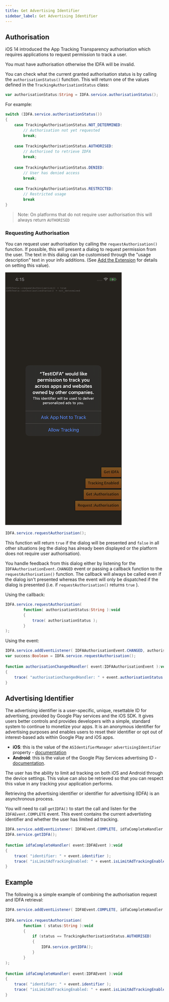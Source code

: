 ```yaml
---
title: Get Advertising Identifier
sidebar_label: Get Advertising Identifier
---
```



## Authorisation

iOS 14 introduced the App Tracking Transparency authorisation which requires applications to request permission to track a user.

You must have authorisation otherwise the IDFA will be invalid.


You can check what the current granted authorisation status is by calling the `authorisationStatus()` function. This will return one of the values defined in the `TrackingAuthorisationStatus` class:

```actionscript
var authorisationStatus:String = IDFA.service.authorisationStatus();
```

For example:

```actionscript
switch (IDFA.service.authorisationStatus())
{
    case TrackingAuthorisationStatus.NOT_DETERMINED:
        // Authorisation not yet requested
        break;

    case TrackingAuthorisationStatus.AUTHORISED:
        // Authorised to retrieve IDFA
        break; 

    case TrackingAuthorisationStatus.DENIED:
        // User has denied access
        break;

    case TrackingAuthorisationStatus.RESTRICTED:
        // Restricted usage
        break
}
```

>
> Note: On platforms that do not require user authorisation this will always return `AUTHORISED`
>

### Requesting Authorisation

You can request user authorisation by calling the `requestAuthorisation()` function. If possible, this will present a dialog to request permission from the user. The text in this dialog can be customised through the "usage description" text in your info additions. (See [Add the Extension](add-the-extension) for details on setting this value).

![](images/ios_authorisation_dialog.png)


```actionscript
IDFA.service.requestAuthorisation();
```

This function will return `true` if the dialog will be presented and `false` in all other situations (eg the dialog has already been displayed or the platform does not require user authorisation). 


You handle feedback from this dialog either by listening for the `IDFAAuthorisationEvent.CHANGED` event or passing a callback function to the `requestAuthorisation()` function. The callback will always be called even if the dialog isn't presented whereas the event will only be dispatched if the dialog is presented (i.e. if `requestAuthorisation()` returns `true` ).

Using the callback:

```actionscript
IDFA.service.requestAuthorisation(
        function( authorisationStatus:String ):void
        {
            trace( authorisationStatus );
        }
);
```

Using the event:

```actionscript
IDFA.service.addEventListener( IDFAAuthorisationEvent.CHANGED, authorisationChangedHandler );
var success:Boolean = IDFA.service.requestAuthorisation();

function authorisationChangedHandler( event:IDFAAuthorisationEvent ):void
{
    trace( "authorisationChangedHandler: " + event.authorisationStatus );
}
```



## Advertising Identifier

The advertising identifier is a user-specific, unique, resettable ID for advertising, provided by Google Play services and the iOS SDK. It gives users better controls and provides developers with a simple, standard system to continue to monetize your apps. It is an anonymous identifier for advertising purposes and enables users to reset their identifier or opt out of interest-based ads within Google Play and iOS apps.

- **iOS**: this is the value of the `ASIdentifierManager` `advertisingIdentifier` property - <a href="http://developer.apple.com/documentation/adsupport/asidentifiermanager">documentation</a>
- **Android**: this is the value of the Google Play Services advertising ID - <a href="http://developers.google.com/android/reference/com/google/android/gms/ads/identifier/AdvertisingIdClient">documentation</a>.


The user has the ability to limit ad tracking on both iOS and Android through the device settings. This value can also be retrieved so that you can respect this value in any tracking your application performs.


Retrieving the advertising identifier or identifier for advertising (IDFA) is an asynchronous process.

You will need to call `getIDFA()` to start the call and listen for the `IDFAEvent.COMPLETE` event. This event contains the current advertisting identifier and whether the user has limited ad tracking.


```actionscript
IDFA.service.addEventListener( IDFAEvent.COMPLETE, idfaCompleteHandler );
IDFA.service.getIDFA();

function idfaCompleteHandler( event:IDFAEvent ):void
{
    trace( "identifier: " + event.identifier );
    trace( "isLimitAdTrackingEnabled: " + event.isLimitAdTrackingEnabled );
}
```





## Example

The following is a simple example of combining the authorisation request and IDFA retrieval:

```actionscript
IDFA.service.addEventListener( IDFAEvent.COMPLETE, idfaCompleteHandler );

IDFA.service.requestAuthorisation(
        function ( status:String ):void 
        {
            if (status == TrackingAuthorisationStatus.AUTHORISED)
            {
                IDFA.service.getIDFA();
            }
        }
);

function idfaCompleteHandler( event:IDFAEvent ):void
{
	trace( "identifier: " + event.identifier );
    trace( "isLimitAdTrackingEnabled: " + event.isLimitAdTrackingEnabled );
}
```


